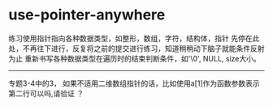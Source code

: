 # use-pointer-anywhere
练习使用指针指向各种数据类型，如整形，数组，字符，结构体，指针
先停在此处，不再往下进行，反复将之前的提交进行练习，知道稍稍动下脑子就能条件反射为止
重新书写各种数据类型在遍历时的结束判断条件，如'\0', NULL, size大小。

---------------------------------------------------------------------
专题3-4中的3， 如果不适用二维数组指针的话，比如使用a[1]作为函数参数表示第二行可以吗,请验证 ？
